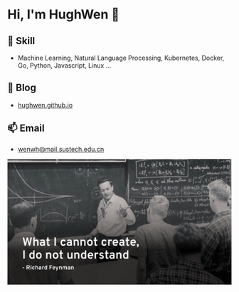 # Hi, I'm HughWen 👋

## 🔭 Skill

- Machine Learning, Natural Language Processing, Kubernetes, Docker, Go, Python, Javascript, Linux ...

## 💬 Blog

- [hughwen.github.io](https://hughwen.github.io/#/)

## 📫 Email

- wenwh@mail.sustech.edu.cn

![feynman](feynman.png)